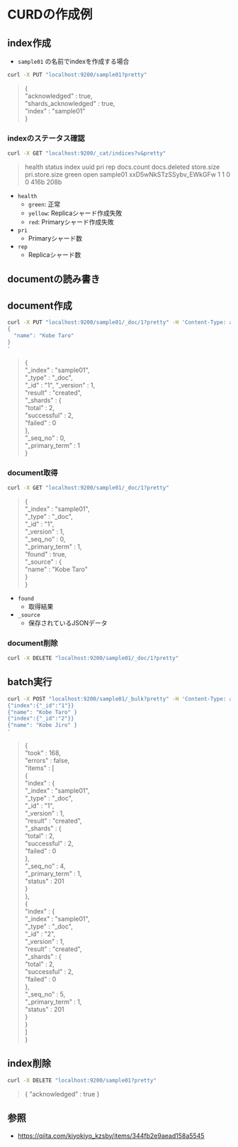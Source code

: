 
# CURDの作成例




## index作成


- `sample01` の名前でindexを作成する場合
```sh
curl -X PUT "localhost:9200/sample01?pretty"
```
> {  
>   "acknowledged" : true,  
>   "shards_acknowledged" : true,  
>   "index" : "sample01"  
> }  


### indexのステータス確認

```sh
curl -X GET "localhost:9200/_cat/indices?v&pretty"
```
> health status index    uuid                   pri rep docs.count docs.deleted store.size pri.store.size
> green  open   sample01 xxD5wNkSTzSSybv_EWkGFw   1   1          0            0       416b           208b

- `health`
  - `green`: 正常
  - `yellow`: Replicaシャード作成失敗
  - `red`: Primaryシャード作成失敗
- `pri`
  - Primaryシャード数
- `rep`
  - Replicaシャード数




## documentの読み書き


## document作成

```sh
curl -X PUT "localhost:9200/sample01/_doc/1?pretty" -H 'Content-Type: application/json' -d'
{
  "name": "Kobe Taro"
}
'
```
> {  
>   "_index" : "sample01",  
>   "_type" : "_doc",  
>   "_id" : "1", 
>   "_version" : 1,  
>   "result" : "created",  
>   "_shards" : {  
>     "total" : 2,  
>     "successful" : 2,  
>     "failed" : 0  
>   },  
>   "_seq_no" : 0,  
>   "_primary_term" : 1  
> }


### document取得

```sh
curl -X GET "localhost:9200/sample01/_doc/1?pretty"
```
> {  
>   "_index" : "sample01",  
>   "_type" : "_doc",  
>   "_id" : "1",  
>   "_version" : 1,  
>   "_seq_no" : 0,  
>   "_primary_term" : 1,  
>   "found" : true,  
>   "_source" : {  
>     "name" : "Kobe Taro"  
>   }  
> }

- `found`
  - 取得結果
- `_source`
  - 保存されているJSONデータ


### document削除

```sh
curl -X DELETE "localhost:9200/sample01/_doc/1?pretty"
```


## batch実行

```sh
curl -X POST "localhost:9200/sample01/_bulk?pretty" -H 'Content-Type: application/json' -d'
{"index":{"_id":"1"}}
{"name": "Kobe Taro" }
{"index":{"_id":"2"}}
{"name": "Kobe Jiro" }
'
```
> {  
>   "took" : 168,  
>   "errors" : false,  
>   "items" : [  
>     {  
>       "index" : {  
>         "_index" : "sample01",  
>         "_type" : "_doc",  
>         "_id" : "1",  
>         "_version" : 1,  
>         "result" : "created",  
>         "_shards" : {  
>           "total" : 2,  
>           "successful" : 2,  
>           "failed" : 0  
>         },  
>         "_seq_no" : 4,  
>         "_primary_term" : 1,  
>         "status" : 201  
>       }  
>     },  
>     {  
>       "index" : {  
>         "_index" : "sample01",  
>         "_type" : "_doc",  
>         "_id" : "2",  
>         "_version" : 1,  
>         "result" : "created",  
>         "_shards" : {  
>           "total" : 2,  
>           "successful" : 2,  
>           "failed" : 0  
>         },  
>         "_seq_no" : 5,  
>         "_primary_term" : 1,  
>         "status" : 201  
>       }  
>     }  
>   ]  
> }




## index削除

```sh
curl -X DELETE "localhost:9200/sample01?pretty"
```
> {
>   "acknowledged" : true
> }




## 参照

- https://qiita.com/kiyokiyo_kzsby/items/344fb2e9aead158a5545



